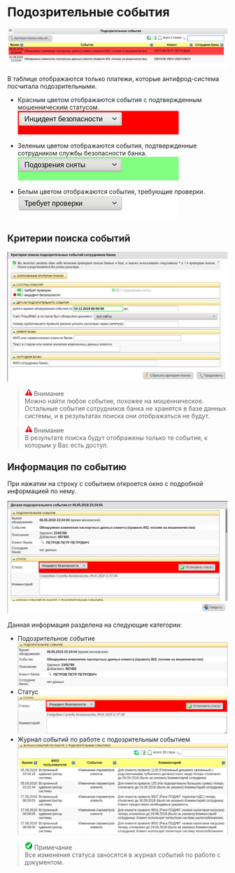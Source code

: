 [1]: /images/alert.png "warning"
[2]: /images/advice.png "note"

# Подозрительные события

![](/images/suspicious_events.png)

В таблице отображаются только платежи, которые антифрод-система посчитала подозрительными.

- Красным цветом отображаются события с подтвержденным
мошенническим статусом.  
![security incident](/images/event_security_incident.png)

- Зеленым цветом отображаются события, подтвержденные сотрудником службы безопасности банка.  
![suspicion removed](/images/event_suspicion_removed.png)

- Белым цветом отображаются события, требующие проверки.  
![requires verification](images/event_requires_verification.png)

## Критерии поиска событий

![search criteria](/images/event_search.png)

> ![1] Внимание  
Можно найти любое событие, похожее на мошенническое. Остальные события сотрудников банка не
хранятся в базе данных системы, и в результатах поиска они отображаться не будут.

>![1] Внимание  
В результате поиска будут отображены только те события, к которым у Вас есть доступ.



## Информация по событию

При нажатии на строку с событием откроется окно с подробной информацией по нему.

![event information](/images/event_info.png)

Данная информация разделена на следующие категории:

- Подозрительное событие  
![suspicious event](/images/suspicious_event.png)
- Статус  
![event status](/images/event_status.png)
- Журнал событий по работе с подозрительным событием  
![](/images/event_doc_log.png)

>![2] Примечание  
Все изменения статуса заносятся в журнал событий по работе с документом.
